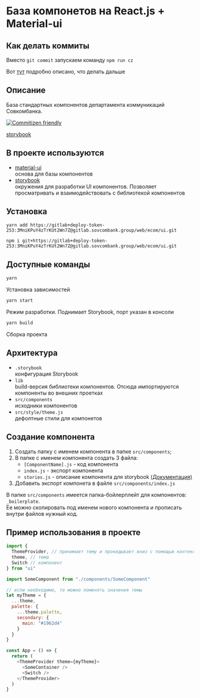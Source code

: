 # База компонетов на React.js + Material-ui

## Как делать коммиты

Вместо `git commit` запускаем команду `npm run cz`

Вот <a href="https://medium.com/@schalkneethling/automate-package-releases-with-semantic-release-and-commitizen-d7d4c337f04f#85a3">тут</a> подробно описано, что делать дальше

## Описание

База стандартных компонентов департамента коммуникаций Совкомбанка. <br>

[![Commitizen friendly](https://img.shields.io/badge/commitizen-friendly-brightgreen.svg)](http://commitizen.github.io/cz-cli/)

[storybook](http://urt-web-app1:3047/) <br>

## В проекте используются

- [material-ui](https://material-ui.com/)<br>
  основа для базы компонентов
- [storybook](https://storybook.js.org)<br>
  окружения для разработки UI компонентов. Позволяет просматривать и взаимодействовать с библиотекой компонентов

## Установка

```
yarn add https://gitlab+deploy-token-253:3MniKPuY4zTrKUt2Wn7Z@gitlab.sovcombank.group/web/ecom/ui.git
```

```
npm i git+https://gitlab+deploy-token-253:3MniKPuY4zTrKUt2Wn7Z@gitlab.sovcombank.group/web/ecom/ui.git
```

## Доступные команды

```sh
yarn
```

Установка зависимостей

```sh
yarn start
```

Режим разработки. Поднимает Storybook, порт указан в консоли

```sh
yarn build
```

Сборка проекта

## Архитектура

- `.storybook`<br>
  конфигурация Storybook
- `lib`<br>
  build-версия библиотеки компонентов. Отсюда импортируются компоненты во внешних проетках
- `src/components`<br>
  исходники компонентов
- `src/style/theme.js`<br>
  дефолтные стили для компонетов

## Создание компонента

1. Создать папку с именем компонента в папке `src/components`;
1. В папке с именем компонента создать 3 файла:
   - `[ComponentName].js` - код компонента
   - `index.js` - экспорт компонента
   - `stories.js` - описание компонента для storybook [(Документация)](https://storybook.js.org/docs/basics/writing-stories/)
1. Добавить экспорт компонета в файле `src/components/index.js`

В папке `src/components` имеется папка-бойлерплейт для компонентов: `_boilerplate`.<br>
Ее можно скопировать под именем нового компонента и прописать внутри файлов нужный код.

## Пример использования в проекте

```js
import {
  ThemeProvider, // принимает тему и прокидывает вниз с помощью контекста. Размещать в корне проекта
  theme, // тема
  Switch // компонент
} from "ui"

import SomeComponent from "./components/SomeComponent"

// если необходимо, то можно поменять значения темы
let myTheme = {
  ...theme,
  palette: {
    ...theme.palette,
    secondary: {
      main: "#1962d4"
    }
  }
}

const App = () => {
  return (
    <ThemeProvider theme={myTheme}>
      <SomeContainer />
      <Switch />
    </ThemeProvider>
  )
}
```
